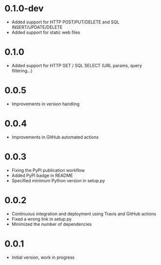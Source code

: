 # 0.1.0-dev
- Added support for HTTP POST/PUT/DELETE and SQL INSERT/UPDATE/DELETE
- Added support for static web files

# 0.1.0
- Added support for HTTP GET / SQL SELECT (URL params, query filtering...)

# 0.0.5
- Improvements in version handling

# 0.0.4
- Improvements in GitHub automated actions

# 0.0.3
- Fixing the PyPI publication workflow
- Added PyPI badge in README
- Specified minimum Python version in setup.py

# 0.0.2
- Continuous integration and deployment using Travis and GitHub actions
- Fixed a wrong link in setup.py
- Minimized the number of dependencies

# 0.0.1
- Initial version, work in progress